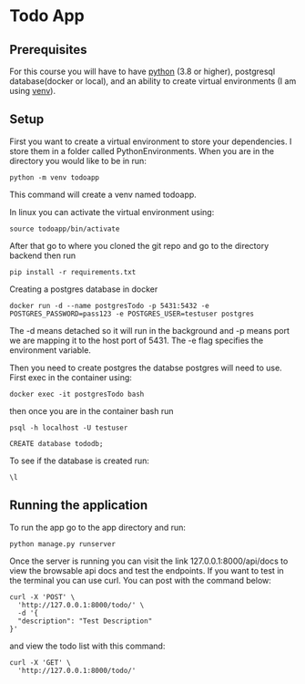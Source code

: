 # Todo App

## Prerequisites
For this course you will have to have [python](https://www.python.org/) (3.8 or higher), postgresql database(docker or local), and an ability to create virtual environments (I am using [venv](https://docs.python.org/3/library/venv.html)).

## Setup
First you want to create a virtual environment to store your dependencies. I store them in a folder called PythonEnvironments. When you are in the directory you would like to be in run:
```
python -m venv todoapp
```
This command will create a venv named todoapp. 

In linux you can activate the virtual environment using:
```
source todoapp/bin/activate
```
After that go to where you cloned the git repo and go to the directory backend then run 
```
pip install -r requirements.txt
```
Creating a postgres database in docker
```
docker run -d --name postgresTodo -p 5431:5432 -e POSTGRES_PASSWORD=pass123 -e POSTGRES_USER=testuser postgres
```
The -d means detached so it will run in the background and -p means port we are mapping it to the host port of 5431. The -e flag specifies the environment variable.

Then you need to create postgres the databse postgres will need to use. First exec in the container using:
```
docker exec -it postgresTodo bash
```
then once you are in the container bash run
```
psql -h localhost -U testuser
``` 
```
CREATE database tododb;
```
To see if the database is created run:
```
\l
```
## Running the application
To run the app go to the app directory and run:
```
python manage.py runserver
``````
Once the server is running you can visit the link 127.0.0.1:8000/api/docs to view the browsable api docs and test the endpoints.
If you want to test in the terminal you can use curl. You can post with the command below:
```
curl -X 'POST' \
  'http://127.0.0.1:8000/todo/' \
  -d '{
  "description": "Test Description"
}'
```
and view the todo list with this command:
```
curl -X 'GET' \
  'http://127.0.0.1:8000/todo/'
```



